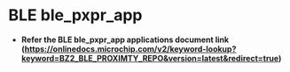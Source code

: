 # BLE ble_pxpr_app

-   **Refer the BLE ble_pxpr_app applications document link (https://onlinedocs.microchip.com/v2/keyword-lookup?keyword=BZ2_BLE_PROXIMTY_REPO&version=latest&redirect=true)**